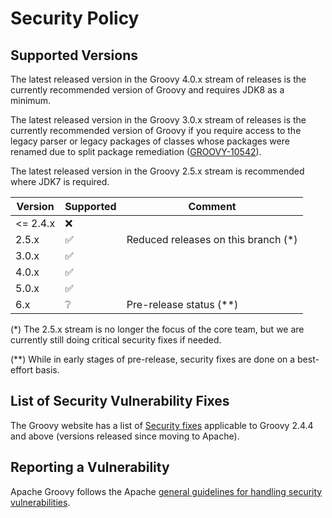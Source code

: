 <!--
SPDX-License-Identifier: Apache-2.0

Licensed under the Apache License, Version 2.0 (the "License");
you may not use this file except in compliance with the License.
You may obtain a copy of the License at

    https://www.apache.org/licenses/LICENSE-2.0

Unless required by applicable law or agreed to in writing, software
distributed under the License is distributed on an "AS IS" BASIS,
WITHOUT WARRANTIES OR CONDITIONS OF ANY KIND, either express or implied.
See the License for the specific language governing permissions and
limitations under the License.
-->

# Security Policy

## Supported Versions

The latest released version in the Groovy 4.0.x stream of releases
is the currently recommended version of Groovy and requires JDK8 as a minimum.

The latest released version in the Groovy 3.0.x stream of releases
is the currently recommended version of Groovy if you require access
to the legacy parser or legacy packages of classes whose packages
were renamed due to split package remediation ([GROOVY-10542](https://issues.apache.org/jira/browse/GROOVY-10542)).

The latest released version in the Groovy 2.5.x stream is recommended where JDK7 is required.

| Version  | Supported          | Comment                              |
|----------| ------------------ |--------------------------------------|
| <= 2.4.x | :x:                |                                      |
| 2.5.x    | :white_check_mark: | Reduced releases on this branch (\*) |
| 3.0.x    | :white_check_mark: |                                      |
| 4.0.x    | :white_check_mark: |                                      |
| 5.0.x    | :white_check_mark: |                                      |
| 6.x      | :grey_question:    | Pre-release status (**)              |

(\*) The 2.5.x stream is no longer the focus of the core team,
but we are currently still doing critical security fixes if needed.

(**) While in early stages of pre-release, security fixes are
done on a best-effort basis.

## List of Security Vulnerability Fixes

The Groovy website has a list of [Security fixes](https://groovy-lang.org/security.html)
applicable to Groovy 2.4.4 and above (versions released since moving to Apache).

## Reporting a Vulnerability

Apache Groovy follows the Apache
[general guidelines for handling security vulnerabilities](http://www.apache.org/security/committers.html).
